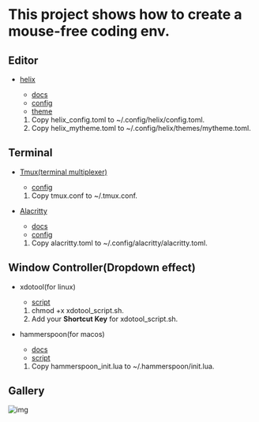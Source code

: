 # This project shows how to create a mouse-free coding env.

## Editor

- [helix](https://github.com/helix-editor/helix)
  - [docs](https://docs.helix-editor.com/)
  - [config](https://github.com/moqsien/console_ide/blob/main/helix_config.toml)
  - [theme](https://github.com/moqsien/console_ide/blob/main/helix_mytheme.toml)

  1. Copy helix_config.toml to ~/.config/helix/config.toml.
  2. Copy helix_mytheme.toml to ~/.config/helix/themes/mytheme.toml.

## Terminal

- [Tmux(terminal multiplexer)](https://github.com/tmux/tmux)
  - [config](https://github.com/moqsien/console_ide/blob/main/tmux.conf)
  1. Copy tmux.conf to ~/.tmux.conf.

- [Alacritty](https://github.com/alacritty/alacritty)
  - [docs](https://alacritty.org/config-alacritty.html)
  - [config](https://github.com/moqsien/console_ide/blob/main/alacritty.toml)
  1. Copy alacritty.toml to ~/.config/alacritty/alacritty.toml.

## Window Controller(Dropdown effect)

- xdotool(for linux)
  - [script](https://github.com/moqsien/console_ide/blob/main/xdotool_script.sh)
  1. chmod +x xdotool_script.sh.
  2. Add your **Shortcut Key** for xdotool_script.sh.

- hammerspoon(for macos)
  - [docs](https://www.hammerspoon.org/docs/hs.application.html#launchOrFocus)
  - [script](https://github.com/moqsien/console_ide/blob/main/hammerspoon_init.lua)
  1. Copy hammerspoon_init.lua to ~/.hammerspoon/init.lua.

## Gallery

![img](https://github.com/moqsien/console_ide/blob/main/images/screen_shot.png)
